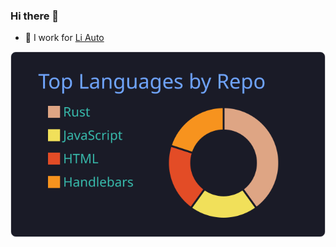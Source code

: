 ### Hi there 👋

<!--
**kongzheng1993/kongzheng1993** is a ✨ _special_ ✨ repository because its `README.md` (this file) appears on your GitHub profile.

Here are some ideas to get you started:
-->

- 🔭 I work for [Li Auto](https://www.lixiang.com)

<!--
- 🌱 I’m currently learning 
- 👯 I’m looking to collaborate on ...
- 🤔 I’m looking for help with ...
- 💬 Ask me about ...
- 📫 How to reach me: ...
- 😄 Pronouns: ...
- ⚡ Fun fact: ...
-->
[](http://github-profile-summary-cards.vercel.app/api/cards/profile-details?username={kongzheng1993}&theme=2077)
[![](https://raw.githubusercontent.com/sunface/sunface/master/profile-summary-card-output/tokyonight/1-repos-per-language.svg)](https://github.com/vn7n24fzkq/github-profile-summary-cards)
